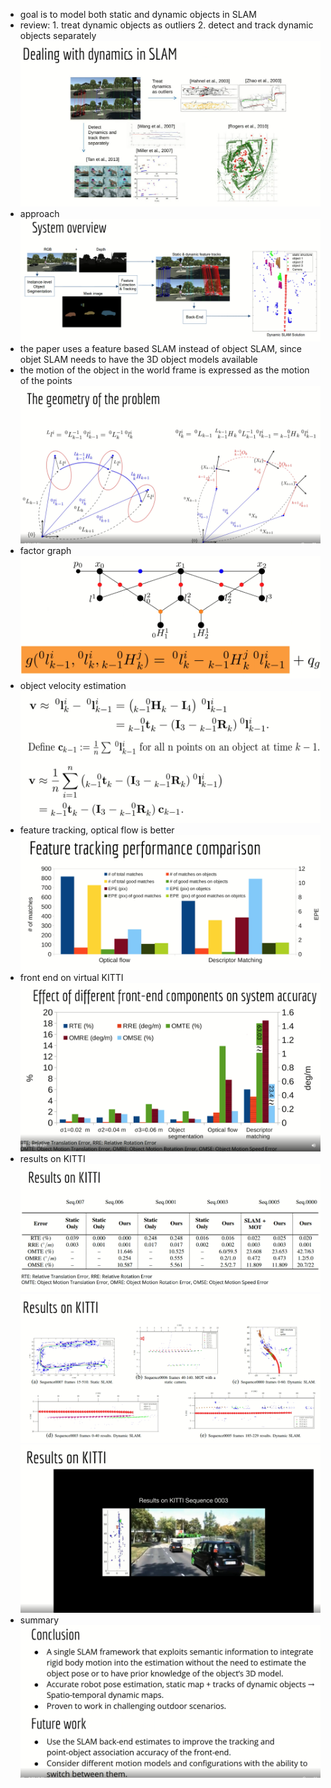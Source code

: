 - goal is to model both static and dynamic objects in SLAM
- review: 1. treat dynamic objects as outliers 2. detect and track dynamic objects separately
![](assets/44f79f0f.png)
- approach
![](assets/3ba18455.png)
- the paper uses a feature based SLAM instead of object SLAM, since objet SLAM needs to have the 3D object models available
- the motion of the object in the world frame is expressed as the motion of the points
![](assets/b455bb80.png)
- factor graph
![](assets/189573ea.png)
- object velocity estimation
![](assets/98cb7621.png)
- feature tracking, optical flow is better  
![](assets/61d04aef.png)
- front end on virtual KITTI
![](assets/79bba5f2.png)
- results on KITTI
![](assets/d7e47112.png)
![](assets/270caa6d.png)
![](assets/118aec17.png)
- summary
![](assets/f87fd197.png)

